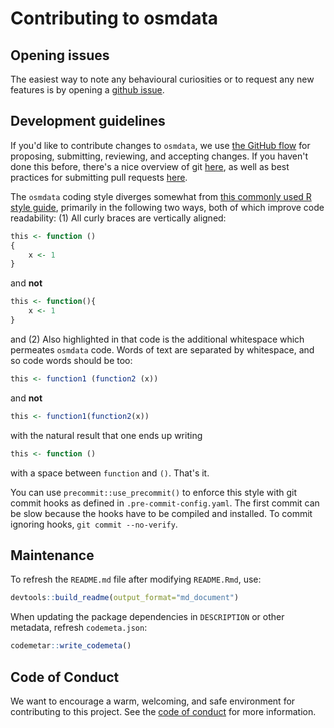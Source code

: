 # Contributing to osmdata

## Opening issues

The easiest way to note any behavioural curiosities or to request any new
features is by opening a [github issue](https://github.com/ropensci/osmdata/issues).


## Development guidelines

If you'd like to contribute changes to `osmdata`, we use [the GitHub
flow](https://guides.github.com/introduction/flow/index.html) for proposing,
submitting, reviewing, and accepting changes. If you haven't done this before,
there's a nice overview of git [here](http://r-pkgs.had.co.nz/git.html), as well
as best practices for submitting pull requests
[here](http://r-pkgs.had.co.nz/git.html#pr-make).

The `osmdata` coding style diverges somewhat from [this commonly used R style
guide](http://adv-r.had.co.nz/Style.html), primarily in the following two ways,
both of which improve code readability: (1) All curly braces are vertically
aligned:

```r
this <- function ()
{
    x <- 1
}
```
and **not**
```r
this <- function(){
    x <- 1
}
```
and (2) Also highlighted in that code is the additional whitespace which
permeates `osmdata` code. Words of text are separated by whitespace, and so
code words should be too:
```r
this <- function1 (function2 (x))
```
and **not**
```r
this <- function1(function2(x))
```
with the natural result that one ends up writing
```r
this <- function ()
```
with a space between `function` and `()`. That's it.

You can use `precommit::use_precommit()` to enforce this style with git commit 
hooks as defined in `.pre-commit-config.yaml`. The first commit can be slow
because the hooks have to be compiled and installed. To commit ignoring hooks,
`git commit --no-verify`.

## Maintenance

To refresh the `README.md` file after modifying `README.Rmd`, use:
```r
devtools::build_readme(output_format="md_document")
```

When updating the package dependencies in `DESCRIPTION` or other metadata,
refresh `codemeta.json`:
```r
codemetar::write_codemeta()
```

## Code of Conduct

We want to encourage a warm, welcoming, and safe environment for contributing to
this project. See the [code of
conduct](https://github.com/ropensci/.github/blob/master/CODE_OF_CONDUCT.md) for
more information.
